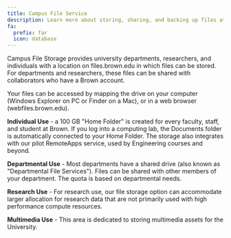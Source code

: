 ```yaml
---
title: Campus File Service
description: Learn more about storing, sharing, and backing up files at Brown with Campus File Storage.
fa:
  prefix: far
  icon: database
---
```


Campus File Storage provides university departments, researchers, and individuals with a location on files.brown.edu in which files can be stored. For departments and researchers, these files can be shared with collaborators who have a Brown account.  

Your files can be accessed by mapping the drive on your computer (Windows Explorer on PC or Finder on a Mac), or in a web browser (webfiles.brown.edu).  

**Individual Use** - a 100 GB "Home Folder" is created for every faculty, staff, and student at Brown. If you log into a computing lab, the Documents folder is automatically connected to your Home Folder. The storage also integrates with our pilot RemoteApps service, used by Engineering courses and beyond.  

**Departmental Use** - Most departments have a shared drive (also known as "Departmental File Services"). Files can be shared with other members of your department. The quota is based on departmental needs.  

**Research Use** - For research use, our file storage option can accommodate larger allocation for research data that are not primarily used with high performance compute resources.  

**Multimedia Use** - This area is dedicated to storing multimedia assets for the University.
